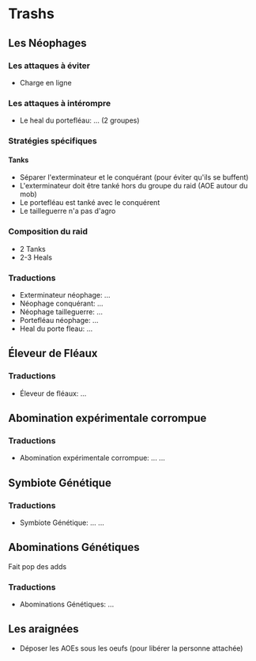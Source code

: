 Trashs
======

Les Néophages
-------------
### Les attaques à éviter
- Charge en ligne

### Les attaques à intérompre
- Le heal du portefléau: ... (2 groupes)

### Stratégies spécifiques
#### Tanks
- Séparer l'exterminateur et le conquérant (pour éviter qu'ils se buffent)
- L'exterminateur doit être tanké hors du groupe du raid (AOE autour du mob)
- Le portefléau est tanké avec le conquérent
- Le tailleguerre n'a pas d'agro

### Composition du raid
- 2 Tanks
- 2-3 Heals

### Traductions
- Exterminateur néophage: ...
- Néophage conquérant: ...
- Néophage tailleguerre: ...
- Portefléau néophage: ...
- Heal du porte fleau: ...


Éleveur de Fléaux
-----------------
### Traductions
- Éleveur de fléaux:
...


Abomination expérimentale corrompue
-----------------------------------
### Traductions
- Abomination expérimentale corrompue: ...
...


Symbiote Génétique
------------------
### Traductions
- Symbiote Génétique: ...
...

Abominations Génétiques
-----------------------
Fait pop des adds

### Traductions
- Abominations Génétiques: ...

Les araignées
-------------
- Déposer les AOEs sous les oeufs (pour libérer la personne attachée)
